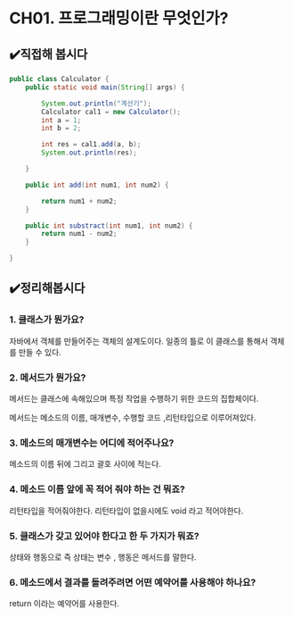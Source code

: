 # CH01. 프로그래밍이란 무엇인가?

## ✔️직접해 봅시다

```java
public class Calculator {
    public static void main(String[] args) {

        System.out.println("계산기");
        Calculator cal1 = new Calculator();
        int a = 1;
        int b = 2;

        int res = cal1.add(a, b);
        System.out.println(res);

    }

    public int add(int num1, int num2) {

        return num1 + num2;
    }

    public int substract(int num1, int num2) {
        return num1 - num2;
    }

}
```

## ✔️정리해봅시다

### 1. 클래스가 뭔가요?

자바에서 객체를 만들어주는 객체의 설계도이다. 일종의 틀로 이 클래스를 통해서 객체를 만들 수 있다.

### 2. 메서드가 뭔가요?

메서드는 클래스에 속해있으며 특정 작업을 수행하기 위한 코드의 집합체이다.

메서드는 메소드의 이름, 매개변수, 수행할 코드 ,리턴타입으로 이루어져있다.

### 3. 메소드의 매개변수는 어디에 적어주나요?

메소드의 이름 뒤에 그리고 괄호 사이에 적는다.

### 4. 메소드 이름 앞에 꼭 적어 줘야 하는 건 뭐죠?

리턴타입을 적어줘야한다. 리턴타입이 없을시에도 void 라고 적어야한다.

### 5. 클래스가 갖고 있어야 한다고 한 두 가지가 뭐죠?

상태와 행동으로 즉 상태는 변수 , 행동은 메서드를 말한다.

### 6. 메소드에서 결과를 돌려주려면 어떤 예약어를 사용해야 하나요?

return 이라는 예약어를 사용한다.